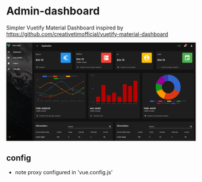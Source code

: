 # Admin-dashboard

Simpler Vuetify Material Dashboard inspired by https://github.com/creativetimofficial/vuetify-material-dashboard

![dashboard view](./capture.jpg)

## config

- note proxy configured in 'vue.config.js'
